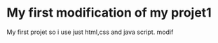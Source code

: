  # My first modification of my projet1
My first projet  so i use just html,css and java script.
modif